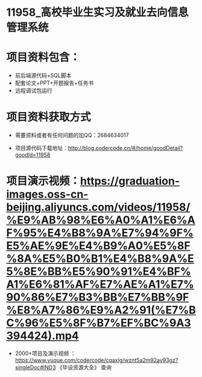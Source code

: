 
 # 11958_高校毕业生实习及就业去向信息管理系统
 
 #  项目资料包含：
 *  前后端源代码+SQL脚本
 *  配套论文+PPT+开题报告+任务书
 *  远程调试包运行

 #  项目资料获取方式
 *  需要资料或者有任何问题的加QQ：2684634017

 *  项目源代码下载地址：http://blog.codercode.cn/#/home/goodDetail?goodId=11958
   
 #  项目演示视频：https://graduation-images.oss-cn-beijing.aliyuncs.com/videos/11958/%E9%AB%98%E6%A0%A1%E6%AF%95%E4%B8%9A%E7%94%9F%E5%AE%9E%E4%B9%A0%E5%8F%8A%E5%B0%B1%E4%B8%9A%E5%8E%BB%E5%90%91%E4%BF%A1%E6%81%AF%E7%AE%A1%E7%90%86%E7%B3%BB%E7%BB%9F%E8%A7%86%E9%A2%91(%E7%BC%96%E5%8F%B7%EF%BC%9A3394424).mp4
          
 *  2000+项目及演示视频 ：https://www.yuque.com/codercode/cqaxlg/wznt5a2m92ay93gz?singleDoc#lND3 《毕设资源大全》
   查询
